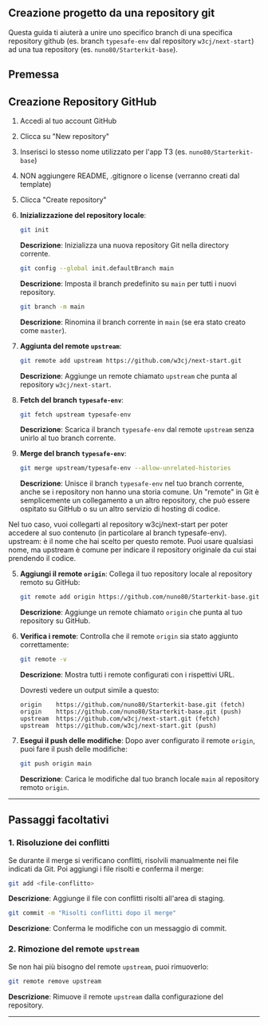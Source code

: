 ## **Creazione progetto da una repository git**

Questa guida ti aiuterà a unire uno specifico branch di una specifica repository github (es. branch `typesafe-env` dal repository `w3cj/next-start`) ad una tua repository (es. `nuno80/Starterkit-base`).

## **Premessa**

## Creazione Repository GitHub

1. Accedi al tuo account GitHub
2. Clicca su "New repository"
3. Inserisci lo stesso nome utilizzato per l'app T3 (es. `nuno80/Starterkit-base`)
4. NON aggiungere README, .gitignore o license (verranno creati dal template)
5. Clicca "Create repository"

6. **Inizializzazione del repository locale**:

   ```bash
   git init
   ```

   **Descrizione**: Inizializza una nuova repository Git nella directory corrente.

   ```bash
   git config --global init.defaultBranch main
   ```

   **Descrizione**: Imposta il branch predefinito su `main` per tutti i nuovi repository.

   ```bash
   git branch -m main
   ```

   **Descrizione**: Rinomina il branch corrente in `main` (se era stato creato come `master`).

7. **Aggiunta del remote `upstream`**:

   ```bash
   git remote add upstream https://github.com/w3cj/next-start.git
   ```

   **Descrizione**: Aggiunge un remote chiamato `upstream` che punta al repository `w3cj/next-start`.

8. **Fetch del branch `typesafe-env`**:

   ```bash
   git fetch upstream typesafe-env
   ```

   **Descrizione**: Scarica il branch `typesafe-env` dal remote `upstream` senza unirlo al tuo branch corrente.

9. **Merge del branch `typesafe-env`**:
   ```bash
   git merge upstream/typesafe-env --allow-unrelated-histories
   ```
   **Descrizione**: Unisce il branch `typesafe-env` nel tuo branch corrente, anche se i repository non hanno una storia comune. Un "remote" in Git è semplicemente un collegamento a un altro repository, che può essere ospitato su GitHub o su un altro servizio di hosting di codice.

Nel tuo caso, vuoi collegarti al repository w3cj/next-start per poter accedere al suo contenuto (in particolare al branch typesafe-env).
upstream: è il nome che hai scelto per questo remote. Puoi usare qualsiasi nome, ma upstream è comune per indicare il repository originale da cui stai prendendo il codice.

5. **Aggiungi il remote `origin`**:
   Collega il tuo repository locale al repository remoto su GitHub:

   ```bash
   git remote add origin https://github.com/nuno80/Starterkit-base.git
   ```

   **Descrizione**: Aggiunge un remote chiamato `origin` che punta al tuo repository su GitHub.

6. **Verifica i remote**:
   Controlla che il remote `origin` sia stato aggiunto correttamente:

   ```bash
   git remote -v
   ```

   **Descrizione**: Mostra tutti i remote configurati con i rispettivi URL.

   Dovresti vedere un output simile a questo:

   ```
   origin    https://github.com/nuno80/Starterkit-base.git (fetch)
   origin    https://github.com/nuno80/Starterkit-base.git (push)
   upstream  https://github.com/w3cj/next-start.git (fetch)
   upstream  https://github.com/w3cj/next-start.git (push)
   ```

7. **Esegui il push delle modifiche**:
   Dopo aver configurato il remote `origin`, puoi fare il push delle modifiche:
   ```bash
   git push origin main
   ```
   **Descrizione**: Carica le modifiche dal tuo branch locale `main` al repository remoto `origin`.

---

## **Passaggi facoltativi**

### 1. **Risoluzione dei conflitti**

Se durante il merge si verificano conflitti, risolvili manualmente nei file indicati da Git. Poi aggiungi i file risolti e conferma il merge:

```bash
git add <file-conflitto>
```

**Descrizione**: Aggiunge il file con conflitti risolti all'area di staging.

```bash
git commit -m "Risolti conflitti dopo il merge"
```

**Descrizione**: Conferma le modifiche con un messaggio di commit.

### 2. **Rimozione del remote `upstream`**

Se non hai più bisogno del remote `upstream`, puoi rimuoverlo:

```bash
git remote remove upstream
```

**Descrizione**: Rimuove il remote `upstream` dalla configurazione del repository.

---
